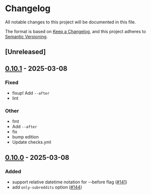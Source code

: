 # Changelog

All notable changes to this project will be documented in this file.

The format is based on [Keep a Changelog](https://keepachangelog.com/en/1.0.0/),
and this project adheres to [Semantic Versioning](https://semver.org/spec/v2.0.0.html).

## [Unreleased]

## [0.10.1](https://github.com/carlosonunez/shreddit/compare/v0.10.0...v0.10.1) - 2025-03-08

### Fixed

- fixup! Add `--after`
- lint

### Other

- fmt
- Add `--after`
- fix
- bump edition
- Update checks.yml

## [0.10.0](https://github.com/andrewbanchich/shreddit/compare/v0.9.11...v0.10.0) - 2025-03-08

### Added

- support relative datetime notation for --before flag ([#141](https://github.com/andrewbanchich/shreddit/pull/141))
- add `only-subreddits` option ([#144](https://github.com/andrewbanchich/shreddit/pull/144))

